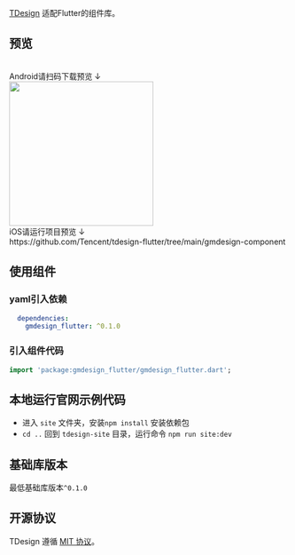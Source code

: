 
[TDesign](https://github.com/Tencent/tdesign) 适配Flutter的组件库。

## 预览

<br/>
Android请扫码下载预览 ↓
<br/>
<img width="260" src="site/public/assets/qrcode/tdesign_apk_qrcode.png" />
<br/>
iOS请运行项目预览 ↓
<br/>
https://github.com/Tencent/tdesign-flutter/tree/main/gmdesign-component

## 使用组件

### yaml引入依赖

```yaml
  dependencies:
    gmdesign_flutter: ^0.1.0
```


### 引入组件代码

```dart
import 'package:gmdesign_flutter/gmdesign_flutter.dart';
```

## 本地运行官网示例代码

- 进入 `site` 文件夹，安装`npm install` 安装依赖包 
- `cd ..` 回到 `tdesign-site` 目录，运行命令 `npm run site:dev` 

## 基础库版本

最低基础库版本`^0.1.0`

## 开源协议

TDesign 遵循 [MIT 协议](https://github.com/Tencent/tdesign-flutter/blob/main/gmdesign-component/LICENSE)。
